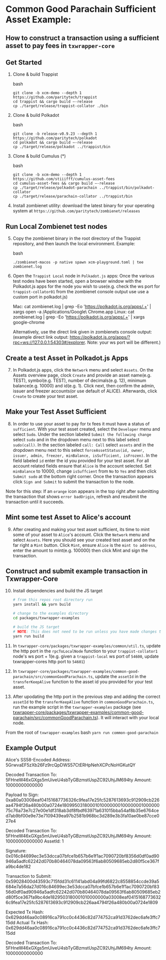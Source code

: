 # Common Good Parachain Sufficient Asset Example:

## How to construct a transaction using a sufficient asset to pay fees in `txwrapper-core`

## Get Started

1) Clone & build Trappist

    bash
    ```
    git clone -b xcm-demo --depth 1 https://github.com/paritytech/trappist
    cd trappist && cargo build –-release
    cp ./target/release/trappist-collator ./bin
    ```

2) Clone & build Polkadot

    bash
    ```
    git clone -b release-v0.9.23 --depth 1 https://github.com/paritytech/polkadot
    cd polkadot && cargo build –-release
    cp ./target/release/polkadot ../trappist/bin
    ```

3) Clone & build Cumulus (*)

    bash
    ```
    git clone -b xcm-demo --depth 1 https://github.com/stiiifff/cumulus-asset-fees
    cd cumulus-asset-fees && cargo build –-release
    cp ./target/release/polkadot-parachain ../trappist/bin/polkadot-collator
    cp ./target/release/parachain-collator ../trappist/bin
    ```

4) Install zombienet utility: download the latest binary for your operating system at `https://github.com/paritytech/zombienet/releases`

## Run Local Zombienet test nodes

5) Copy the zombienet binary in the root directory of the Trappist repository, and then launch the local environment. Example:

    bash
    ```
    ./zombienet-macos -p native spawn xcm-playground.toml | tee zombienet.log
    ```

6) Open the `Trappist Local` node in `Polkadot.js` apps: Once the various test nodes have been started, open a browser window with the Polkadot.js apps for the node you wish to use(e.g. check the ws port for `trappist-collator01` from the zombienet console output use use a custom port in polkadot.js)

    Mac: cat zombienet.log | grep -Eo 'https://polkadot.js.org/apps/.+' | xargs open -a /Applications/Google\ Chrome.app
    Linux: cat zombienet.log | grep -Eo 'https://polkadot.js.org/apps/.+' | xargs google-chrome

    Alternatively, use the direct link given in zombienets console output: (example direct link output: https://polkadot.js.org/apps/?rpc=ws://127.0.0.1:54303#/explorer. Note: your ws port will be different.)

## Create a test Asset in Polkadot.js Apps

7) In Polkadot.js apps, click the `Network` menu and select `Assets`. On the Assets overview page, clock `Create` and provide an asset name(e.g. TEST), symbol(e.g. TEST), number of decimals(e.g. 12), minimum balance(e.g. 10000) and id(e.g. 1). Click next, then confirm the admin, issuer and freezer accounts(or use default of ALICE). Afterwards, click `Create` to create your test asset.

## Make your Test Asset Sufficient

8) In order to use your asset to pay for tx fees it must have a status of `sufficient`. With your test asset created, select the `Developer` menu and select `Sudo`. Under the section labeled `Submit the following change` select `sudo` and in the dropdown menu next to this label select `sudo(call)`. In the section labeled `call: Call` select `assets` and in the dropdown menu next to this select `forceAssetStatus(id, owner, issuer, admin, freezer, minBalance, isSufficient, isFrozen)`. In the field labeled `id` enter the id you provided for your test asset. For all account related fields ensure that `Alice` is the account selected. Set `minBalance` to 10000, change `isSuffcient` from `No` to `Yes` and then click `Submit sudo` at the bottom right corner. Once the transaction appears click `Sign and Submit` to submit the transaction to the node.

Note for this step: If an `orange` icon appears in the top right after submitting the transaction that shows `error badOrigin`, refresh and resubmit the transaction until it succeeds.


## Mint some test Asset to Alice's account

9) After creating and making your test asset sufficient, its time to mint some of your asset to `Alice`'s account. Click the `Network` menu and select `Assets`. Here you should see your created test asset and on the far right a `Mint` button. Click `Mint`, ensure `Alice` is the `mint to address`, enter the amount to mint(e.g. 100000) then click Mint and sign the transaction.

## Construct and submit example transaction in Txwrapper-Core

10) Install dependencies and build the JS target

    ```bash
    # from this repos root directory run
    yarn install && yarn build

    # change to the examples directory
    cd packages/txwrapper-examples

    # build the JS target
    # NOTE: This does not need to be run unless you have made changes to the example as the package will already be built via the command that ran from the root directory above.
    yarn run build
    ```

11) In `txwrapper-core/packages/txwrapper-examples/common/util.ts`, update the http port in the `rpcToLocalNode` function to your `trappist-collator1` node's ws port + 1(e.g. given a `trappist-local` ws port of `54600`, update txwrapper-cores http port to `54601`)

12) In `txwrapper-core/packages/txwrapper-examples/common-good-parachain/src/commonGoodParachain.ts`, update the `assetId` in the `transferKeepAlive` function to the asset id you provided for your test asset.

13) After upodating the http port in the previous step and adding the correct `assetId` to the `transferKeepAlive` function in `commonGoodParachain.ts`, run the example script in the `txwrapper-examples` package (see [txwrapper-core/packages/txwrapper-examples/common-good-parachain/src/commonGoodParachain.ts](txwrapper-core/packages/txwrapper-examples/common-good-parachain/src/commonGoodParachain.ts)). It will interact with your local node.

From the root of `txwrapper-examples`
    bash
    ```
    yarn run common-good-parachain
    ```


## Example Output

Alice's SS58-Encoded Address: 5GrwvaEF5zXb26Fz9rcQpDWS57CtERHpNehXCPcNoHGKutQY

Decoded Transaction
  To: 5FHneW46xGXgs5mUiveU4sbTyGBzmstUspZC92UhjJM694ty
  Amount: 10000000000000

Payload to Sign: 0xa80a03008eaf04151687736326c9fea17e25fc5287613693c912909cb226aa4794f26a480b00a0724e1809950318000101000000010000000100000075c76a73e7c27e00e1df318ab3df8fbdf63971a631015bba54af8b35e6764ced7ab9bf00e9e73e7109439ea97b2581b968bc3d289e3b3fa10ae0be87cce027e4

Decoded Transaction
  To: 5FHneW46xGXgs5mUiveU4sbTyGBzmstUspZC92UhjJM694ty
  Amount: 10000000000000
  AssetId: 1

Signature: 0x016c84699ec3e53dcca07bfce1b657b6e1f1ac7090720bf8356d0df0ad90946a5adfc62242d070b80464078da09563f6ab80509685eb2d80f5ce367fa9bc4de182

Transaction to Submit: 0x59028400d43593c715fdd31c61141abd04a99fd6822c8558854ccde39a5684e7a56da27d016c84699ec3e53dcca07bfce1b657b6e1f1ac7090720bf8356d0df0ad90946a5adfc62242d070b80464078da09563f6ab80509685eb2d80f5ce367fa9bc4de1829503180001010000000a03008eaf04151687736326c9fea17e25fc5287613693c912909cb226aa4794f26a480b00a0724e1809

Expected Tx Hash: 0x629dd46aa0c08916ca791cc0c4436c82d774752ca91d3762dec6afe3ffc715dd
Actual Tx Hash: 0x629dd46aa0c08916ca791cc0c4436c82d774752ca91d3762dec6afe3ffc715dd

Decoded Transaction
  To: 5FHneW46xGXgs5mUiveU4sbTyGBzmstUspZC92UhjJM694ty
  Amount: 10000000000000
